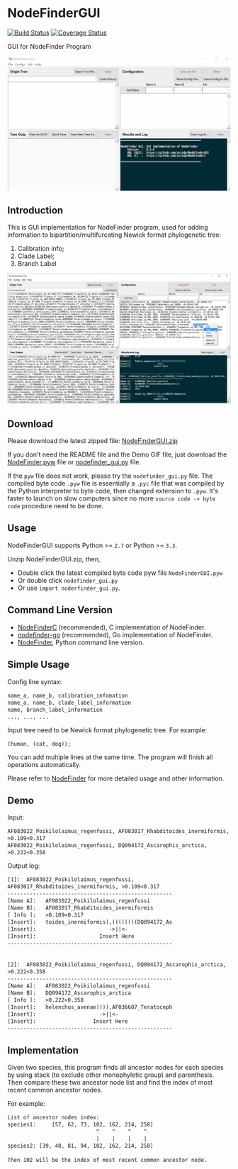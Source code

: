 NodeFinderGUI
=============
[![Build Status](https://travis-ci.org/zxjsdp/NodeFinderGUI.svg?branch=feature%2FContinuous_integration)](https://travis-ci.org/zxjsdp/NodeFinderGUI) [![Coverage Status](https://coveralls.io/repos/github/zxjsdp/NodeFinderGUI/badge.svg?branch=master)](https://coveralls.io/github/zxjsdp/NodeFinderGUI?branch=master)

GUI for NodeFinder Program

![NodeFinderGUI Demo](./data/NodeFinderGUI_Demo.gif)

Introduction
------------

This is GUI implementation  for NodeFinder program, used for adding information to
bipartition/multifurcating Newick format phylogenetic tree:

1. Calibration info;
2. Clade Label;
3. Branch Label

![Screenshot](./data/NodeFinderGUI_v0.4.6.png)

Download
--------

Please download the latest zipped file: [NodeFinderGUI.zip](https://raw.githubusercontent.com/zxjsdp/NodeFinderGUI-Downloads/master/NodeFinderGUI.zip)

If you don't need the README file and the Demo GIF file, just download the [NodeFinder.pyw](https://raw.githubusercontent.com/zxjsdp/NodeFinderGUI-Downloads/master/NodeFinderGUI.pyw) file or [nodefinder_gui.py](https://raw.githubusercontent.com/zxjsdp/NodeFinderGUI/master/nodefinder_gui/nodefinder_gui.py) file.

If the `pyw` file does not work, please try the `nodefinder_gui.py` file. The compiled byte code `.pyw` file is essentially a `.pyc` file that was compiled by the Python interpreter to byte code, then changed extension to `.pyw`. It's faster to launch on slow computers since no more `source code -> byte code` procedure need to be done.

Usage
-----

NodeFinderGUI supports Python >= `2.7` or Python >= `3.3`.

Unzip NodeFinderGUI.zip, then,

- Double click the latest compiled byte code pyw file `NodeFinderGUI.pyw`
- Or double click `nodefinder_gui.py`
- Or use `import noderfinder_gui.py`.

Command Line Version
--------------------
- [NodeFinderC](https://github.com/zxjsdp/nodefinderc) (recommended), C implementation of NodeFinder.
- [nodefinder-go](https://github.com/zxjsdp/nodefinder-go) (recommended), Go implementation of NodeFinder.
- [NodeFinder](https://github.com/zxjsdp/NodeFinder), Python command line version.


Simple Usage
------------

Config line syntax:

    name_a, name_b, calibration_infomation
    name_a, name_b, clade_label_information
    name, branch_label_information
    ..., ..., ...

Input tree need to be Newick format phylogenetic tree. For example:

    (human, (cat, dog));

You can add multiple lines at the same time. The program will finish all
operations automatically.

Please refer to [NodeFinder](https://github.com/zxjsdp/NodeFinder) for more detailed
usage and other information.


Demo
----

Input:
    
    AF083022_Poikilolaimus_regenfussi, AF083017_Rhabditoides_inermiformis, >0.109<0.317
    AF083022_Poikilolaimus_regenfussi, DQ094172_Ascarophis_arctica, >0.222<0.358

Output log:

    [1]:  AF083022_Poikilolaimus_regenfussi, AF083017_Rhabditoides_inermiformis, >0.109<0.317
    ----------------------------------------------------
    [Name A]:   AF083022_Poikilolaimus_regenfussi
    [Name B]:   AF083017_Rhabditoides_inermiformis
    [ Info ]:   >0.109<0.317
    [Insert]:   toides_inermiformis),((((((((DQ094172_As
    [Insert]:                       ->||<-                  
    [Insert]:                    Insert Here               
    ----------------------------------------------------


    [2]:  AF083022_Poikilolaimus_regenfussi, DQ094172_Ascarophis_arctica, >0.222<0.358
    ----------------------------------------------------
    [Name A]:   AF083022_Poikilolaimus_regenfussi
    [Name B]:   DQ094172_Ascarophis_arctica
    [ Info ]:   >0.222<0.358
    [Insert]:   helenchus_avenae)))),AF036607_Teratoceph
    [Insert]:                    ->||<-                  
    [Insert]:                  Insert Here               
    ----------------------------------------------------


Implementation
--------------

Given two species, this program finds all ancestor nodes for each species by
using stack (to exclude other monophyletic group) and parenthesis. Then compare
these two ancestor node list and find the index of most recent common
ancestor nodes. 

For example:

    List of ancestor nodes index:
    species1:     [57, 62, 73, 102, 162, 214, 258]
                                ^    ^    ^    ^
                                |    |    |    |
    species2: [39, 48, 81, 94, 102, 162, 214, 258]

    Then 102 will be the index of most recent common ancestor node.
